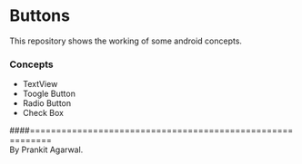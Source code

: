 # Buttons
This repository shows the working of some android concepts.

### Concepts
* TextView
* Toogle Button
* Radio Button
* Check Box

####==========================================================<br/>
By Prankit Agarwal.
